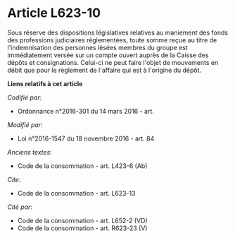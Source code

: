 # Article L623-10

Sous réserve des dispositions législatives relatives au maniement des fonds des professions judiciaires réglementées, toute
somme reçue au titre de l'indemnisation des personnes lésées membres du groupe est immédiatement versée sur un compte ouvert
auprès de la Caisse des dépôts et consignations. Celui-ci ne peut faire l'objet de mouvements en débit que pour le règlement
de l'affaire qui est à l'origine du dépôt.

**Liens relatifs à cet article**

_Codifié par_:

  - Ordonnance n°2016-301 du 14 mars 2016 - art.

_Modifié par_:

  - Loi n°2016-1547 du 18 novembre 2016 - art. 84

_Anciens textes_:

  - Code de la consommation - art. L423-6 (Ab)

_Cite_:

  - Code de la consommation - art. L623-13

_Cité par_:

  - Code de la consommation - art. L652-2 (VD)
  - Code de la consommation - art. R623-23 (V)
